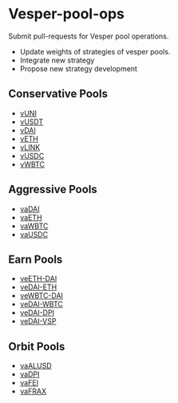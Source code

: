 # Vesper-pool-ops
Submit pull-requests for Vesper pool operations.
- Update weights of strategies of vesper pools.
- Integrate new strategy
- Propose new strategy development

## Conservative Pools
- [vUNI](./vUNI.md)
- [vUSDT](./vUSDT.md)
- [vDAI](./vDAI.md)
- [vETH](./vETH.md)
- [vLINK](./vLINK.md)
- [vUSDC](./vUSDC.md)
- [vWBTC](./vWBTC.md)

## Aggressive Pools
- [vaDAI](./vaDAI.md)
- [vaETH](./vaETH.md)
- [vaWBTC](./vaWBTC.md)
- [vaUSDC](./vaUSDC.md)

## Earn Pools
- [veETH-DAI](./veETH-DAI.md)
- [veDAI-ETH](./veDAI-ETH.md)
- [veWBTC-DAI](./veWBTC-DAI.md)
- [veDAI-WBTC](./veDAI-WBTC.md)
- [veDAI-DPI](./veDAI-DPI.md)
- [veDAI-VSP](./veDAI-VSP.md)

## Orbit Pools
- [vaALUSD](./vaALUSD.md)
- [vaDPI](./vaDPI.md)
- [vaFEI](./vaFEI.md)
- [vaFRAX](./vaFRAX.md)
